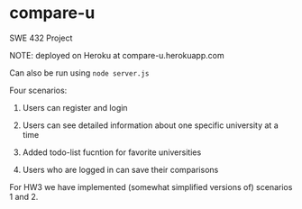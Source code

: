 # compare-u
SWE 432 Project

NOTE:
deployed on Heroku at compare-u.herokuapp.com

Can also be run using `node server.js`

Four scenarios:

1. Users can register and login

2. Users can see detailed information about one specific university at a time

3. Added todo-list fucntion for favorite universities

4. Users who are logged in can save their comparisons


For HW3 we have implemented (somewhat simplified versions of) scenarios 1 and 2.
